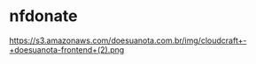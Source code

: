 nfdonate
========


https://s3.amazonaws.com/doesuanota.com.br/img/cloudcraft+-+doesuanota-frontend+(2).png
